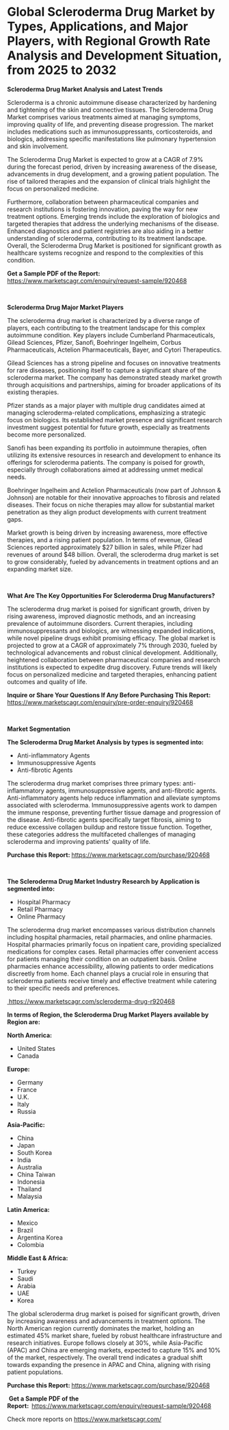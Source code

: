 <p><h1>Global Scleroderma Drug Market by Types, Applications, and Major Players, with Regional Growth Rate Analysis and Development Situation, from 2025 to 2032</h1></p><p><strong>Scleroderma Drug Market Analysis and Latest Trends</strong></p>
<p><p>Scleroderma is a chronic autoimmune disease characterized by hardening and tightening of the skin and connective tissues. The Scleroderma Drug Market comprises various treatments aimed at managing symptoms, improving quality of life, and preventing disease progression. The market includes medications such as immunosuppressants, corticosteroids, and biologics, addressing specific manifestations like pulmonary hypertension and skin involvement.</p><p>The Scleroderma Drug Market is expected to grow at a CAGR of 7.9% during the forecast period, driven by increasing awareness of the disease, advancements in drug development, and a growing patient population. The rise of tailored therapies and the expansion of clinical trials highlight the focus on personalized medicine. </p><p>Furthermore, collaboration between pharmaceutical companies and research institutions is fostering innovation, paving the way for new treatment options. Emerging trends include the exploration of biologics and targeted therapies that address the underlying mechanisms of the disease. Enhanced diagnostics and patient registries are also aiding in a better understanding of scleroderma, contributing to its treatment landscape. Overall, the Scleroderma Drug Market is positioned for significant growth as healthcare systems recognize and respond to the complexities of this condition.</p></p>
<p><strong>Get a Sample PDF of the Report:&nbsp;</strong> <a href="https://www.marketscagr.com/enquiry/request-sample/920468?utm_campaign=2039&utm_medium=2&utm_source=Github&utm_content=ia&utm_term=07032025&utm_id=scleroderma-drug">https://www.marketscagr.com/enquiry/request-sample/920468</a></p>
<p>&nbsp;</p>
<p><strong>Scleroderma Drug Major Market Players</strong></p>
<p><p>The scleroderma drug market is characterized by a diverse range of players, each contributing to the treatment landscape for this complex autoimmune condition. Key players include Cumberland Pharmaceuticals, Gilead Sciences, Pfizer, Sanofi, Boehringer Ingelheim, Corbus Pharmaceuticals, Actelion Pharmaceuticals, Bayer, and Cytori Therapeutics.</p><p>Gilead Sciences has a strong pipeline and focuses on innovative treatments for rare diseases, positioning itself to capture a significant share of the scleroderma market. The company has demonstrated steady market growth through acquisitions and partnerships, aiming for broader applications of its existing therapies.</p><p>Pfizer stands as a major player with multiple drug candidates aimed at managing scleroderma-related complications, emphasizing a strategic focus on biologics. Its established market presence and significant research investment suggest potential for future growth, especially as treatments become more personalized.</p><p>Sanofi has been expanding its portfolio in autoimmune therapies, often utilizing its extensive resources in research and development to enhance its offerings for scleroderma patients. The company is poised for growth, especially through collaborations aimed at addressing unmet medical needs.</p><p>Boehringer Ingelheim and Actelion Pharmaceuticals (now part of Johnson & Johnson) are notable for their innovative approaches to fibrosis and related diseases. Their focus on niche therapies may allow for substantial market penetration as they align product developments with current treatment gaps.</p><p>Market growth is being driven by increasing awareness, more effective therapies, and a rising patient population. In terms of revenue, Gilead Sciences reported approximately $27 billion in sales, while Pfizer had revenues of around $48 billion. Overall, the scleroderma drug market is set to grow considerably, fueled by advancements in treatment options and an expanding market size.</p></p>
<p>&nbsp;</p>
<p><strong>What Are The Key Opportunities For Scleroderma Drug Manufacturers?</strong></p>
<p><p>The scleroderma drug market is poised for significant growth, driven by rising awareness, improved diagnostic methods, and an increasing prevalence of autoimmune disorders. Current therapies, including immunosuppressants and biologics, are witnessing expanded indications, while novel pipeline drugs exhibit promising efficacy. The global market is projected to grow at a CAGR of approximately 7% through 2030, fueled by technological advancements and robust clinical development. Additionally, heightened collaboration between pharmaceutical companies and research institutions is expected to expedite drug discovery. Future trends will likely focus on personalized medicine and targeted therapies, enhancing patient outcomes and quality of life.</p></p>
<p><strong>Inquire or Share Your Questions If Any Before Purchasing This Report:</strong> <a href="https://www.marketscagr.com/enquiry/pre-order-enquiry/920468?utm_campaign=2039&utm_medium=2&utm_source=Github&utm_content=ia&utm_term=07032025&utm_id=scleroderma-drug">https://www.marketscagr.com/enquiry/pre-order-enquiry/920468</a></p>
<p>&nbsp;</p>
<p><strong>Market Segmentation</strong></p>
<p><strong>The Scleroderma Drug Market Analysis by types is segmented into:</strong></p>
<p><ul><li>Anti-inflammatory Agents</li><li>Immunosuppressive Agents</li><li>Anti-fibrotic Agents</li></ul></p>
<p><p>The scleroderma drug market comprises three primary types: anti-inflammatory agents, immunosuppressive agents, and anti-fibrotic agents. Anti-inflammatory agents help reduce inflammation and alleviate symptoms associated with scleroderma. Immunosuppressive agents work to dampen the immune response, preventing further tissue damage and progression of the disease. Anti-fibrotic agents specifically target fibrosis, aiming to reduce excessive collagen buildup and restore tissue function. Together, these categories address the multifaceted challenges of managing scleroderma and improving patients' quality of life.</p></p>
<p><strong>Purchase this Report:&nbsp;</strong><a href="https://www.marketscagr.com/purchase/920468?utm_campaign=2039&utm_medium=2&utm_source=Github&utm_content=ia&utm_term=07032025&utm_id=scleroderma-drug">https://www.marketscagr.com/purchase/920468</a></p>
<p>&nbsp;</p>
<p><strong>The Scleroderma Drug Market Industry Research by Application is segmented into:</strong></p>
<p><ul><li>Hospital Pharmacy</li><li>Retail Pharmacy</li><li>Online Pharmacy</li></ul></p>
<p><p>The scleroderma drug market encompasses various distribution channels including hospital pharmacies, retail pharmacies, and online pharmacies. Hospital pharmacies primarily focus on inpatient care, providing specialized medications for complex cases. Retail pharmacies offer convenient access for patients managing their condition on an outpatient basis. Online pharmacies enhance accessibility, allowing patients to order medications discreetly from home. Each channel plays a crucial role in ensuring that scleroderma patients receive timely and effective treatment while catering to their specific needs and preferences.</p></p>
<p><a href="https://www.marketscagr.com/scleroderma-drug-r920468?utm_campaign=2039&utm_medium=2&utm_source=Github&utm_content=ia&utm_term=07032025&utm_id=scleroderma-drug">&nbsp;https://www.marketscagr.com/scleroderma-drug-r920468</a></p>
<p><strong>In terms of Region, the Scleroderma Drug Market Players available by Region are:</strong></p>
<p>
    <p> <strong> North America: </strong>
        <ul>
            <li>United States</li>
            <li>Canada</li>
        </ul>
        </p> 
    <p> <strong> Europe: </strong>
        <ul>
            <li>Germany</li>
            <li>France</li>
            <li>U.K.</li>
            <li>Italy</li>
            <li>Russia</li>
        </ul>
        </p> 
    <p> <strong> Asia-Pacific: </strong>
        <ul>
            <li>China</li>
            <li>Japan</li>
            <li>South Korea</li>
            <li>India</li>
            <li>Australia</li>
            <li>China Taiwan</li>
            <li>Indonesia</li>
            <li>Thailand</li>
            <li>Malaysia</li>
        </ul>
        </p> 
    <p> <strong> Latin America: </strong>
        <ul>
            <li>Mexico</li>
            <li>Brazil</li>
            <li>Argentina Korea</li>
            <li>Colombia</li>
        </ul>
        </p> 
    <p> <strong> Middle East & Africa: </strong>
        <ul>
            <li>Turkey</li>
            <li>Saudi</li>
            <li>Arabia</li>
            <li>UAE</li>
            <li>Korea</li>
        </ul>
    </p>
    </p>
<p><p>The global scleroderma drug market is poised for significant growth, driven by increasing awareness and advancements in treatment options. The North American region currently dominates the market, holding an estimated 45% market share, fueled by robust healthcare infrastructure and research initiatives. Europe follows closely at 30%, while Asia-Pacific (APAC) and China are emerging markets, expected to capture 15% and 10% of the market, respectively. The overall trend indicates a gradual shift towards expanding the presence in APAC and China, aligning with rising patient populations.</p></p>
<p><strong>Purchase this Report: </strong><a href="https://www.marketscagr.com/purchase/920468?utm_campaign=2039&utm_medium=2&utm_source=Github&utm_content=ia&utm_term=07032025&utm_id=scleroderma-drug">https://www.marketscagr.com/purchase/920468</a></p>
<p>&nbsp;<strong>Get a Sample PDF of the Report:&nbsp;&nbsp;</strong><a href="https://www.marketscagr.com/enquiry/request-sample/920468?utm_campaign=2039&utm_medium=2&utm_source=Github&utm_content=ia&utm_term=07032025&utm_id=scleroderma-drug">https://www.marketscagr.com/enquiry/request-sample/920468</a></p>
<p><strong></strong></p>
<p>Check more reports on <a href="https://www.marketscagr.com/?utm_campaign=2039&utm_medium=2&utm_source=Github&utm_content=ia&utm_term=07032025&utm_id=scleroderma-drug">https://www.marketscagr.com/</a></p>